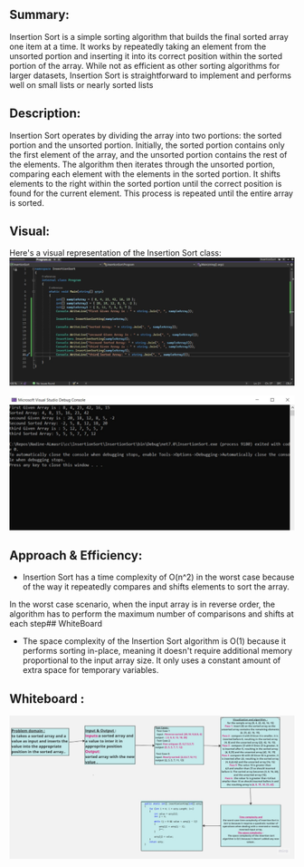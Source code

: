 ﻿## Summary:
Insertion Sort is a simple sorting algorithm that builds the final sorted array one item at a time. It works by repeatedly taking an element from the unsorted portion and inserting it into its correct position within the sorted portion of the array. While not as efficient as other sorting algorithms for larger datasets, Insertion Sort is straightforward to implement and performs well on small lists or nearly sorted lists
## Description:
Insertion Sort operates by dividing the array into two portions: the sorted portion and the unsorted portion. Initially, the sorted portion contains only the first element of the array, and the unsorted portion contains the rest of the elements. The algorithm then iterates through the unsorted portion, comparing each element with the elements in the sorted portion. It shifts elements to the right within the sorted portion until the correct position is found for the current element. This process is repeated until the entire array is sorted.
## Visual:
Here's a visual representation of the Insertion Sort class:
![](./100.jpg)

![](./101.jpg)
## Approach & Efficiency:
- Insertion Sort has a time complexity of O(n^2) in the worst case because of the way it repeatedly compares and shifts elements to sort the array.

In the worst case scenario, when the input array is in reverse order, the algorithm has to perform the maximum number of comparisons and shifts at each step## WhiteBoard   

- The space complexity of the Insertion Sort algorithm is O(1) because it performs sorting in-place, meaning it doesn't require additional memory proportional to the input array size. It only uses a constant amount of extra space for temporary variables.
## Whiteboard :

![](./102.jpg)
